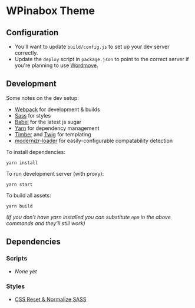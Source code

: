 WPinabox Theme
=======================

Configuration
--------------

 * You'll want to update `build/config.js` to set up your dev server correctly.
 * Update the `deploy` script in `package.json` to point to the correct server if you're planning to use [Wordmove](https://github.com/welaika/wordmove).

Development
------------

Some notes on the dev setup:

 * [Webpack](https://webpack.js.org/) for development & builds
 * [Sass](https://sass-lang.com/) for styles
 * [Babel](https://babeljs.io/) for the latest js sugar
 * [Yarn](https://yarnpkg.com/en/) for dependency management
 * [Timber](https://timber.github.io/timber/) and [Twig](http://twig.sensiolabs.org/doc/2.x/templates.html) for templating
 * [modernizr-loader](https://github.com/peerigon/modernizr-loader) for easily-configurable compatability detection

To install dependencies:

```
yarn install
```

To run development server (with proxy):

```
yarn start
```

To build all assets:

```
yarn build
```

_(If you don't have yarn installed you can substitute `npm` in the above commands and they'll still work)_



Dependencies
-------------

### Scripts

 * _None yet_

### Styles

 * [CSS Reset & Normalize SASS](https://www.npmjs.com/package/css-reset-and-normalize-sass)
